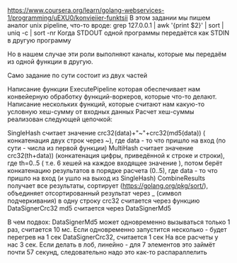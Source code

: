 https://www.coursera.org/learn/golang-webservices-1/programming/uEXU0/konvieiier-funktsii
В этом задании мы пишем аналог unix pipeline, что-то вроде:
grep 127.0.0.1 | awk '{print $2}' | sort | uniq -c | sort -nr
Когда STDOUT одной программы передаётся как STDIN в другую программу

Но в нашем случае эти роли выполняют каналы, которые мы передаём из одной функции в другую.

Само задание по сути состоит из двух частей

Написание функции ExecutePipeline которая обеспечивает нам конвейерную обработку функций-воркеров, которые что-то делают.
Написание нескольких функций, которые считают нам какую-то условную хеш-сумму от входных данных
Расчет хеш-суммы реализован следующей цепочкой:

SingleHash считает значение crc32(data)+"~"+crc32(md5(data)) ( конкатенация двух строк через ~), где data - то что пришло на вход (по сути - числа из первой функции)
MultiHash считает значение crc32(th+data)) (конкатенация цифры, приведённой к строке и строки), где th=0..5 ( т.е. 6 хешей на каждое входящее значение ), потом берёт конкатенацию результатов в порядке расчета (0..5), где data - то что пришло на вход (и ушло на выход из SingleHash)
CombineResults получает все результаты, сортирует (https://golang.org/pkg/sort/), объединяет отсортированный результат через _ (символ подчеркивания) в одну строку
crc32 считается через функцию DataSignerCrc32
md5 считается через DataSignerMd5

В чем подвох:
DataSignerMd5 может одновременно вызываться только 1 раз, считается 10 мс. Если одновременно запустится несколько - будет перегрев на 1 сек
DataSignerCrc32, считается 1 сек
На все расчеты у нас 3 сек.
Если делать в лоб, линейно - для 7 элементов это займёт почти 57 секунд, следовательно надо это как-то распараллелить


